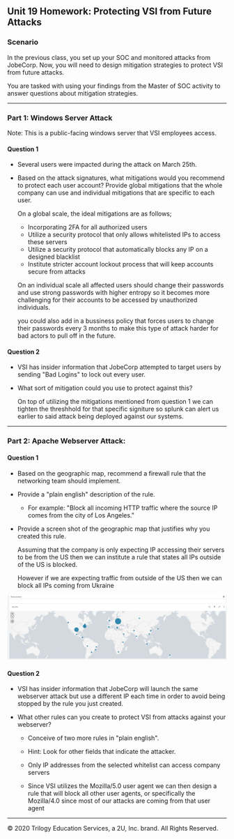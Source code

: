 ## Unit 19 Homework: Protecting VSI from Future Attacks

### Scenario

In the previous class,  you set up your SOC and monitored attacks from JobeCorp. Now, you will need to design mitigation strategies to protect VSI from future attacks. 

You are tasked with using your findings from the Master of SOC activity to answer questions about mitigation strategies.

---

### Part 1: Windows Server Attack

Note: This is a public-facing windows server that VSI employees access.
 
#### Question 1
- Several users were impacted during the attack on March 25th.
- Based on the attack signatures, what mitigations would you recommend to protect each user account? Provide global mitigations that the whole company can use and individual mitigations that are specific to each user.

  On a global scale, the ideal mitigations are as follows;
  - Incorporating 2FA for all authorized users
  - Utilize a security protocol that only allows whitelisted IPs to access these servers
  - Utilize a security protocol that automatically blocks any IP on a designed blacklist
  - Institute stricter account lockout process that will keep accounts secure from attacks

  On an individual scale all affected users should change their passwords and use strong passwords with higher entropy so it becomes more challenging for their accounts to be accessed by unauthorized individuals. 
  
  you could also add in a bussiness policy that forces users to change their passwords every 3 months to make this type of attack harder for bad actors to pull off in the future.

#### Question 2
- VSI has insider information that JobeCorp attempted to target users by sending "Bad Logins" to lock out every user.
- What sort of mitigation could you use to protect against this?

  On top of utilizing the mitigations mentioned from question 1 we can tighten the threshhold for that specific signiture so splunk can alert us earlier to said attack being deployed against our systems.

---

### Part 2: Apache Webserver Attack:

#### Question 1
- Based on the geographic map, recommend a firewall rule that the networking team should implement.
- Provide a "plain english" description of the rule.
  - For example: "Block all incoming HTTP traffic where the source IP comes from the city of Los Angeles."
- Provide a screen shot of the geographic map that justifies why you created this rule. 
  
  Assuming that the company is only expecting IP accessing their servers to be from the US then we can institute a rule that states all IPs outside of the US is blocked.

  However if we are expecting traffic from outside of the US then we can block all IPs coming from Ukraine

![Geolocation Evidence](Images/ue.PNG)

#### Question 2

- VSI has insider information that JobeCorp will launch the same webserver attack but use a different IP each time in order to avoid being stopped by the rule you just created.

- What other rules can you create to protect VSI from attacks against your webserver?
  - Conceive of two more rules in "plain english". 
  - Hint: Look for other fields that indicate the attacker.
  
  - Only IP addresses from the selected whitelist can access company servers
  - Since VSI utilizes the Mozilla/5.0 user agent we can then design a rule that will block all other user agents, or specifically the Mozilla/4.0 since most of our attacks are coming from that user agent
---

© 2020 Trilogy Education Services, a 2U, Inc. brand. All Rights Reserved.
